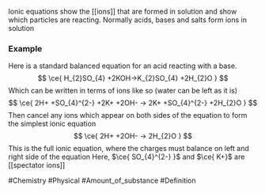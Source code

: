 Ionic equations show the [[ions]] that are formed in solution and show which particles are reacting. Normally acids, bases and salts form ions in solution
### Example
Here is a standard balanced equation for an acid reacting with a base. 
$$
\ce{ H_{2}SO_{4} +2KOH->K_{2}SO_{4} +2H_{2}O }
$$
Which can be written in terms of ions like so (water can be left as it is)
$$
\ce{ 2H+ +SO_{4}^{2-} +2K+ +2OH- -> 2K+ +SO_{4}^{2-} +2H_{2}O }
$$
Then cancel any ions which appear on both sides of the equation to form the simplest ionic equation
$$
\ce{ 2H+ +2OH- -> 2H_{2}O }
$$
This is the full ionic equation, where the charges must balance on left and right side of the equation
Here, $\ce{ SO_{4}^{2-} }$ and $\ce{ K+}$ are [[spectator ions]] 

#Chemistry #Physical #Amount_of_substance #Definition 